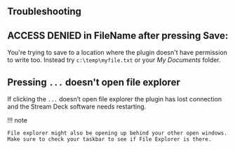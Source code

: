 ## Troubleshooting

## ACCESS DENIED in FileName after pressing Save:
You're trying to save to a location where the plugin doesn't have permission to write too. Instead try `c:\temp\myfile.txt` or your *My Documents* folder.

## Pressing `...` doesn't open file explorer
If clicking the `...` doesn’t open file explorer the plugin has lost connection and the Stream Deck software needs restarting.

!!! note

    File explorer might also be opening up behind your other open windows. Make sure to check your taskbar to see if File Explorer is there.